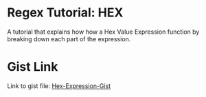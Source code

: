 # Regex Tutorial: HEX

A tutorial that explains how how a Hex Value Expression function by breaking down each part of the expression.

# Gist Link 
Link to gist file: [Hex-Expression-Gist](https://gist.github.com/JayneValverde/a7a7b96e6ec3d589a9bab358b3286ef9)